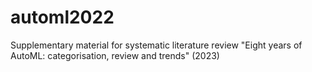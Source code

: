 # automl2022
Supplementary material for systematic literature review "Eight years of AutoML: categorisation, review and trends" (2023)
